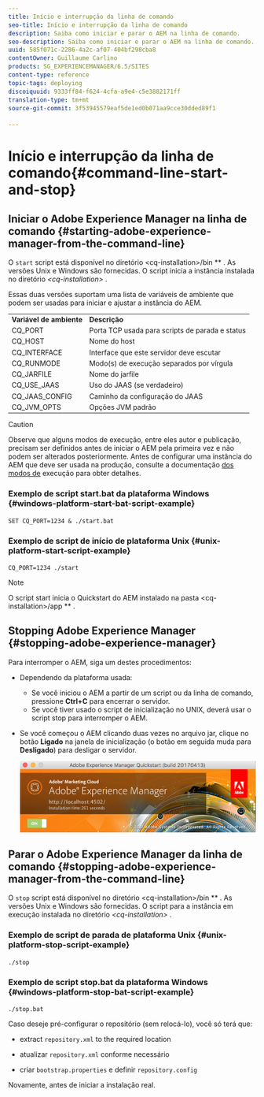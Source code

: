 ```yaml
---
title: Início e interrupção da linha de comando
seo-title: Início e interrupção da linha de comando
description: Saiba como iniciar e parar o AEM na linha de comando.
seo-description: Saiba como iniciar e parar o AEM na linha de comando.
uuid: 585f071c-2286-4a2c-af07-404bf298cba8
contentOwner: Guillaume Carlino
products: SG_EXPERIENCEMANAGER/6.5/SITES
content-type: reference
topic-tags: deploying
discoiquuid: 9333ff84-f624-4cfa-a9e4-c5e3882171ff
translation-type: tm+mt
source-git-commit: 3f53945579eaf5de1ed0b071aa9cce30dded89f1

---
```



# Início e interrupção da linha de comando{#command-line-start-and-stop}

## Iniciar o Adobe Experience Manager na linha de comando {#starting-adobe-experience-manager-from-the-command-line}

O `start` script está disponível no diretório &lt;cq-installation>/bin ** . As versões Unix e Windows são fornecidas. O script inicia a instância instalada no diretório *&lt;cq-installation>* .

Essas duas versões suportam uma lista de variáveis de ambiente que podem ser usadas para iniciar e ajustar a instância do AEM.

<table>
 <tbody>
  <tr>
   <td><strong>Variável de ambiente </strong></td>
   <td><strong>Descrição </strong></td>
  </tr>
  <tr>
   <td>CQ_PORT</td>
   <td>Porta TCP usada para scripts de parada e status<br /> </td>
  </tr>
  <tr>
   <td>CQ_HOST</td>
   <td>Nome do host<br /> </td>
  </tr>
  <tr>
   <td>CQ_INTERFACE</td>
   <td>Interface que este servidor deve escutar<br /> </td>
  </tr>
  <tr>
   <td>CQ_RUNMODE</td>
   <td>Modo(s) de execução separados por vírgula<br /> </td>
  </tr>
  <tr>
   <td>CQ_JARFILE</td>
   <td>Nome do jarfile<br /> </td>
  </tr>
  <tr>
   <td>CQ_USE_JAAS</td>
   <td>Uso do JAAS (se verdadeiro)<br /> </td>
  </tr>
  <tr>
   <td>CQ_JAAS_CONFIG</td>
   <td>Caminho da configuração do JAAS<br /> </td>
  </tr>
  <tr>
   <td>CQ_JVM_OPTS</td>
   <td>Opções JVM padrão<br /> </td>
  </tr>
 </tbody>
</table>

>[!CAUTION]
>
>Observe que alguns modos de execução, entre eles autor e publicação, precisam ser definidos antes de iniciar o AEM pela primeira vez e não podem ser alterados posteriormente. Antes de configurar uma instância do AEM que deve ser usada na produção, consulte a documentação [dos modos de](/help/sites-deploying/configure-runmodes.md) execução para obter detalhes.

### Exemplo de script start.bat da plataforma Windows {#windows-platform-start-bat-script-example}

```shell
SET CQ_PORT=1234 & ./start.bat
```

### Exemplo de script de início de plataforma Unix {#unix-platform-start-script-example}

```shell
CQ_PORT=1234 ./start
```

>[!NOTE]
>
>O script start inicia o Quickstart do AEM instalado na pasta &lt;cq-installation>/app ** .

## Stopping Adobe Experience Manager {#stopping-adobe-experience-manager}

Para interromper o AEM, siga um destes procedimentos:

* Dependendo da plataforma usada:

   * Se você iniciou o AEM a partir de um script ou da linha de comando, pressione **Ctrl+C** para encerrar o servidor.
   * Se você tiver usado o script de inicialização no UNIX, deverá usar o script stop para interromper o AEM.

* Se você começou o AEM clicando duas vezes no arquivo jar, clique no botão **Ligado** na janela de inicialização (o botão em seguida muda para **Desligado**) para desligar o servidor.

   ![chlimage_1-63](assets/chlimage_1-63.png)

## Parar o Adobe Experience Manager da linha de comando {#stopping-adobe-experience-manager-from-the-command-line}

O `stop` script está disponível no diretório &lt;cq-installation>/bin ** . As versões Unix e Windows são fornecidas. O script para a instância em execução instalada no diretório *&lt;cq-installation>* .

### Exemplo de script de parada de plataforma Unix {#unix-platform-stop-script-example}

```shell
./stop
```

### Exemplo de script stop.bat da plataforma Windows {#windows-platform-stop-bat-script-example}

```shell
./stop.bat
```

Caso deseje pré-configurar o repositório (sem relocá-lo), você só terá que:

* extract `repository.xml` to the required location

* atualizar `repository.xml` conforme necessário

* criar `bootstrap.properties` e definir `repository.config`

Novamente, antes de iniciar a instalação real.

